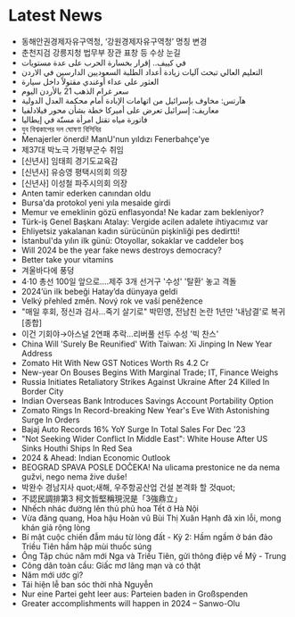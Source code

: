 # Latest News
-  동해안권경제자유구역청, ‘강원경제자유구역청’ 명칭 변경
-  춘천지검 강릉지청 법무부 장관 표창 등 수상 눈길
-  في كييف.. إقرار بخسارة الحرب على عدة مستويات
-  التعليم العالي تبحث آليات زيادة أعداد الطلبة السعوديين الدارسين في الاردن
-  العثور على عداء أوغندي مقتولاً داخل سيارة
-  سعر غرام الذهب 21 بالأردن اليوم
-  هآرتس: مخاوف بإسرائيل من اتهامات الإبادة أمام محكمة العدل الدولية
-  معاريف: إسرائيل تعرض على أميركا خطة بشأن محور فيلادلفيا
-  فاتورة مياه تقتل امرأة مسنّة في إيطاليا
-  যুব বিশ্বকাপের দল ঘোষণা বিসিবির
-  Menajerler önerdi! ManU'nun yıldızı Fenerbahçe'ye
-  제37대 박노극 가평부군수 취임
-  [신년사] 임태희 경기도교육감
-  [신년사] 유승영 평택시의회 의장
-  [신년사] 이성철 파주시의회 의장
-  Anten tamir ederken canından oldu
-  Bursa'da protokol yeni yıla mesaide girdi
-  Memur ve emeklinin gözü enflasyonda! Ne kadar zam bekleniyor?
-  Türk-iş Genel Başkanı Atalay: Vergide acilen adalete ihtiyacımız var
-  Ehliyetsiz yakalanan kadın sürücünün pişkinliği pes dedirtti!
-  İstanbul'da yılın ilk günü: Otoyollar, sokaklar ve caddeler boş
-  Will 2024 be the year fake news destroys democracy?
-  Better take your vitamins
-  겨울바다에 풍덩
-  4·10 총선 100일 앞으로....제주 3개 선거구 '수성' '탈환' 놓고 격돌
-  2024’ün ilk bebeği Hatay’da dünyaya geldi
-  Velký přehled změn. Nový rok ve vaší peněžence
-  "매일 후회, 정신과 검사…죽기 살기로" 박민영, 전남친 논란 1년만 '내남결'로 복귀 [종합]
-  이건 기회야→아스널 2연패 추락…리버풀 선두 수성 '빅 찬스'
-  China Will 'Surely Be Reunified' With Taiwan: Xi Jinping In New Year Address
-  Zomato Hit With New GST Notices Worth Rs 4.2 Cr
-  New-year On Bouses Begins With Marginal Trade; IT, Finance Weighs
-  Russia Initiates Retaliatory Strikes Against Ukraine After 24 Killed In Border City
-  Indian Overseas Bank Introduces Savings Account Portability Option
-  Zomato Rings In Record-breaking New Year's Eve With Astonishing Surge In Orders
-  Bajaj Auto Records 16% YoY Surge In Total Sales For Dec '23
-  "Not Seeking Wider Conflict In Middle East": White House After US Sinks Houthi Ships In Red Sea
-  2024 & Ahead: Indian Economic Outlook
-  BEOGRAD SPAVA POSLE DOČEKA! Na ulicama prestonice ne da nema gužvi, nego nema žive duše!
-  박완수 경남지사 quot;새해, 우주항공산업 건설 본격화 할 것quot;
-  不認民調排第3 柯文哲堅稱現況是「3強鼎立」
-  Nhếch nhác đường lên thủ phủ hoa Tết ở Hà Nội
-  Vừa đăng quang, Hoa hậu Hoàn vũ Bùi Thị Xuân Hạnh đã xin lỗi, mong khán giả rộng lòng
-  Bí mật cuộc chiến đẫm máu từ lòng đất - Kỳ 2: Hầm ngầm ở bán đảo Triều Tiên hầm hập mùi thuốc súng
-  Ông Tập chúc năm mới Nga và Triều Tiên, gửi thông điệp về Mỹ - Trung
-  Công dân toàn cầu: Giấc mơ lãng mạn và có thật
-  Năm mới ước gì?
-  Tái hiện lễ ban sóc thời nhà Nguyễn
-  Nur eine Partei geht leer aus: Parteien baden in Großspenden
-  Greater accomplishments will happen in 2024 – Sanwo-Olu
